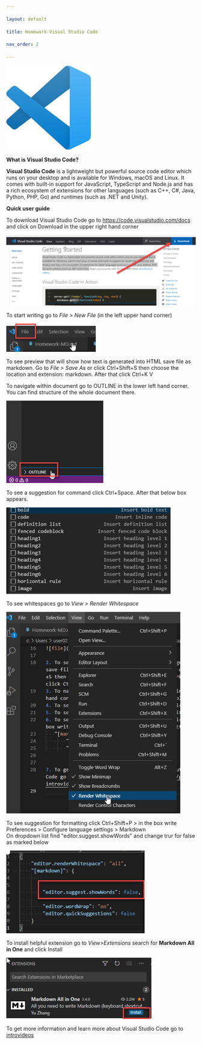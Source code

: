```yaml
---

layout: default

title: Homework-Visual Studio Code

nav_order: 2

---
```


![icon](./images/icon.jpg)

**What is Visual Studio Code?** 

**Visual Studio Code** is a lightweight but powerful source code editor which runs on your desktop and is available for Windows, macOS and Linux. It comes with built-in support for JavaScript, TypeScript and Node.js and has a rich ecosystem of extensions for other languages (such as C++, C#, Java, Python, PHP, Go) and runtimes (such as .NET and Unity).

**Quick user guide**

To download Visual Studio Code go to https://code.visualstudio.com/docs and click on Download in the upper right hand corner

    
![downloadVSC](./images/downloadVSC.png)


To start writing go to *File > New File* (in the left upper hand corner)

![file](./images/file.png)

To see preview that will show how text is generated into HTML save file as markdown. Go to *File > Save As* or click Ctrl+Shift+S then choose the location and extension: markdown. After that click Ctrl+K V 

To navigate within document go to OUTLINE in the lower left hand corner. You can find structure of the whole document there.  
   
![outline](./images/outline.png)

To see a suggestion for command  click Ctrl+Space. After that below box appears. 

![suggestion](./images/suggestion.png) 

To see whitespaces go to *View > Render Whitespace*  
   
![render](./images/render.png)


To see suggestion for formatting click Ctrl+Shift+P > in the box write Preferences > Configure language settings > Markdown  
On dropdown list find "editor.suggest.showWords" and change trur for false as marked below

![showwords](./images/showwords.png)

To install helpful extension go to *View>Extensions* search for **Markdown All in One** and click Install

![install](./images/install.png)


To get more information and learn more about Visual Studio Code go to [introvideos](https://code.visualstudio.com/docs/getstarted/introvideos)
